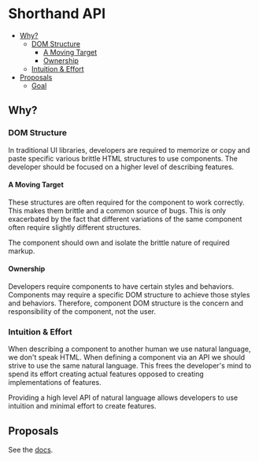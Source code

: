 # Shorthand API

<!-- START doctoc generated TOC please keep comment here to allow auto update -->
<!-- DON'T EDIT THIS SECTION, INSTEAD RE-RUN doctoc TO UPDATE -->


- [Why?](#why)
  - [DOM Structure](#dom-structure)
    - [A Moving Target](#a-moving-target)
    - [Ownership](#ownership)
  - [Intuition & Effort](#intuition--effort)
- [Proposals](#proposals)
  - [Goal](#goal)

<!-- END doctoc generated TOC please keep comment here to allow auto update -->

## Why?

### DOM Structure

In traditional UI libraries, developers are required to memorize or copy and paste specific various brittle HTML structures to use components. The developer should be focused on a higher level of describing features.

#### A Moving Target

These structures are often required for the component to work correctly. This makes them brittle and a common source of bugs. This is only exacerbated by the fact that different variations of the same component often require slightly different structures.

The component should own and isolate the brittle nature of required markup.

#### Ownership

Developers require components to have certain styles and behaviors. Components may require a specific DOM structure to achieve those styles and behaviors. Therefore, component DOM structure is the concern and responsibility of the component, not the user.

### Intuition & Effort

When describing a component to another human we use natural language, we don't speak HTML. When defining a component via an API we should strive to use the same natural language. This frees the developer's mind to spend its effort creating actual features opposed to creating implementations of features.

Providing a high level API of natural language allows developers to use intuition and minimal effort to create features.

## Proposals

See the [docs][1].

[1]: https://stardust-ui.github.io/react
